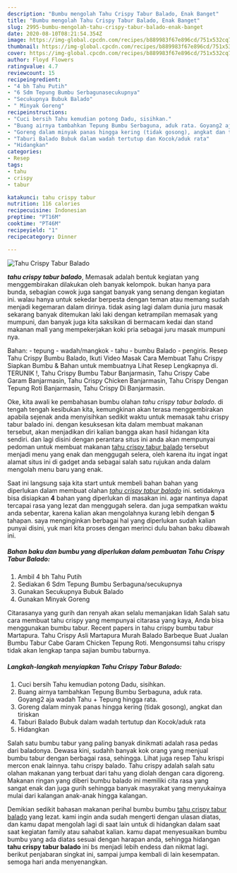 ```yaml
---
description: "Bumbu mengolah Tahu Crispy Tabur Balado, Enak Banget"
title: "Bumbu mengolah Tahu Crispy Tabur Balado, Enak Banget"
slug: 2995-bumbu-mengolah-tahu-crispy-tabur-balado-enak-banget
date: 2020-08-10T08:21:54.354Z
image: https://img-global.cpcdn.com/recipes/b889983f67e896cd/751x532cq70/tahu-crispy-tabur-balado-foto-resep-utama.jpg
thumbnail: https://img-global.cpcdn.com/recipes/b889983f67e896cd/751x532cq70/tahu-crispy-tabur-balado-foto-resep-utama.jpg
cover: https://img-global.cpcdn.com/recipes/b889983f67e896cd/751x532cq70/tahu-crispy-tabur-balado-foto-resep-utama.jpg
author: Floyd Flowers
ratingvalue: 4.7
reviewcount: 15
recipeingredient:
- "4 bh Tahu Putih"
- "6 Sdm Tepung Bumbu Serbagunasecukupnya"
- "Secukupnya Bubuk Balado"
- " Minyak Goreng"
recipeinstructions:
- "Cuci bersih Tahu kemudian potong Dadu, sisihkan."
- "Buang airnya tambahkan Tepung Bumbu Serbaguna, aduk rata. Goyang2 aja wadah Tahu + Tepung hingga rata."
- "Goreng dalam minyak panas hingga kering (tidak gosong), angkat dan tiriskan"
- "Taburi Balado Bubuk dalam wadah tertutup dan Kocok/aduk rata"
- "Hidangkan"
categories:
- Resep
tags:
- tahu
- crispy
- tabur

katakunci: tahu crispy tabur 
nutrition: 116 calories
recipecuisine: Indonesian
preptime: "PT16M"
cooktime: "PT46M"
recipeyield: "1"
recipecategory: Dinner

---
```



![Tahu Crispy Tabur Balado](https://img-global.cpcdn.com/recipes/b889983f67e896cd/751x532cq70/tahu-crispy-tabur-balado-foto-resep-utama.jpg)

<b><i>tahu crispy tabur balado</i></b>, Memasak adalah bentuk kegiatan yang menggembirakan dilakukan oleh banyak kelompok. bukan hanya para bunda, sebagian cowok juga sangat banyak yang senang dengan kegiatan ini. walau hanya untuk sekedar berpesta dengan teman atau memang sudah menjadi kegemaran dalam dirinya. tidak asing lagi dalam dunia juru masak sekarang banyak ditemukan laki laki dengan ketrampilan memasak yang mumpuni, dan banyak juga kita saksikan di bermacam kedai dan stand makanan mall yang mempekerjakan koki pria sebagai juru masak mumpuni nya.

Bahan: - tepung - wadah/mangkok - tahu - bumbu Balado - pengiris. Resep Tahu Crispy Bumbu Balado, Ikuti Video Masak Cara Membuat Tahu Crispy Siapkan Bumbu &amp; Bahan untuk membuatnya Lihat Resep Lengkapnya di. TERUNIK !, Tahu Crispy Bumbu Tabur Banjarmasin, Tahu Crispy Cabe Garam Banjarmasin, Tahu Crispy Chicken Banjarmasin, Tahu Crispy Dengan Tepung Roti Banjarmasin, Tahu Crispy Di Banjarmasin.

Oke, kita awali ke pembahasan bumbu olahan <i>tahu crispy tabur balado</i>. di tengah tengah kesibukan kita, kemungkinan akan terasa menggembirakan apabila sejenak anda menyisihkan sedikit waktu untuk memasak tahu crispy tabur balado ini. dengan kesuksesan kita dalam membuat makanan tersebut, akan menjadikan diri kalian bangga akan hasil hidangan kita sendiri. dan lagi disini dengan perantara situs ini anda akan mempunyai pedoman untuk membuat makanan <u>tahu crispy tabur balado</u> tersebut menjadi menu yang enak dan menggugah selera, oleh karena itu ingat ingat alamat situs ini di gadget anda sebagai salah satu rujukan anda dalam mengolah menu baru yang enak.


Saat ini langsung saja kita start untuk membeli bahan bahan yang diperlukan dalam membuat olahan <u><i>tahu crispy tabur balado</i></u> ini. setidaknya bisa disiapkan <b>4</b> bahan yang diperlukan di masakan ini. agar nantinya dapat tercapai rasa yang lezat dan menggugah selera. dan juga sempatkan waktu anda sebentar, karena kalian akan mengolahnya kurang lebih dengan <b>5</b> tahapan. saya menginginkan berbagai hal yang diperlukan sudah kalian punyai disini, yuk mari kita proses dengan merinci dulu bahan baku dibawah ini.

<!--inarticleads1-->

##### Bahan baku dan bumbu yang diperlukan dalam pembuatan Tahu Crispy Tabur Balado:

1. Ambil 4 bh Tahu Putih
1. Sediakan 6 Sdm Tepung Bumbu Serbaguna/secukupnya
1. Gunakan Secukupnya Bubuk Balado
1. Gunakan  Minyak Goreng


Citarasanya yang gurih dan renyah akan selalu memanjakan lidah Salah satu cara membuat tahu crispy yang mempunyai citarasa yang kaya, Anda bisa menggunakan bumbu tabur. Recent papers in tahu crispy bumbu tabur Martapura. Tahu Crispy Asli Martapura Murah Balado Barbeque Buat Jualan Bumbu Tabur Cabe Garam Chicken Tepung Roti. Mengonsumsi tahu crispy tidak akan lengkap tanpa sajian bumbu taburnya. 

<!--inarticleads2-->

##### Langkah-langkah menyiapkan Tahu Crispy Tabur Balado:

1. Cuci bersih Tahu kemudian potong Dadu, sisihkan.
1. Buang airnya tambahkan Tepung Bumbu Serbaguna, aduk rata. Goyang2 aja wadah Tahu + Tepung hingga rata.
1. Goreng dalam minyak panas hingga kering (tidak gosong), angkat dan tiriskan
1. Taburi Balado Bubuk dalam wadah tertutup dan Kocok/aduk rata
1. Hidangkan


Salah satu bumbu tabur yang paling banyak dinikmati adalah rasa pedas dari baladonya. Dewasa kini, sudahh banyak kok orang yang menjual bumbu tabur dengan berbagai rasa, sehingga. Lihat juga resep Tahu krispi mercon enak lainnya. tahu crispy balado. Tahu crispy adalah salah satu olahan makanan yang terbuat dari tahu yang diolah dengan cara digoreng. Makanan ringan yang diberi bumbu balado ini memiliki cita rasa yang sangat enak dan juga gurih sehingga banyak masyrakat yang menyukainya mulai dari kalangan anak-anak hingga kalangan. 

Demikian sedikit bahasan makanan perihal bumbu bumbu <u>tahu crispy tabur balado</u> yang lezat. kami ingin anda sudah mengerti dengan ulasan diatas, dan kamu dapat mengolah lagi di saat lain untuk di hidangkan dalam saat saat kegiatan family atau sahabat kalian. kamu dapat menyesuaikan bumbu bumbu yang ada diatas sesuai dengan harapan anda, sehingga hidangan <b>tahu crispy tabur balado</b> ini bs menjadi lebih endess dan nikmat lagi. berikut penjabaran singkat ini, sampai jumpa kembali di lain kesempatan. semoga hari anda menyenangkan.
